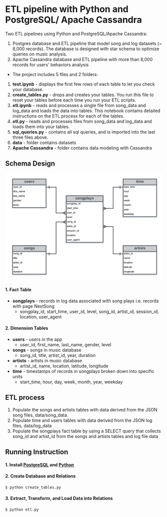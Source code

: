 # ETL pipeline with Python and PostgreSQL/ Apache Cassandra
Two ETL pipelines using Python and PostgreSQL/Apache Cassandra: 
1. Postgres database and ETL pipeline that model song and log datasets (~ 8,000 records). The database is designed with star schema to optimize queries on music analysis.
2. Apache Cassandra database and ETL pipeline with more than 8,000 records for users' behaviors analysis
- The project includes 5 files and 2 folders:
1. __test.ipynb__ - displays the first few rows of each table to let you check your database.
2. __create_tables.py__ - drops and creates your tables. You run this file to reset your tables before each time you run your ETL scripts.
3. __etl.ipynb__ - reads and processes a single file from song_data and log_data and loads the data into tables. This notebook contains detailed instructions on the ETL process for each of the tables.
4. __etl.py__ - reads and processes files from song_data and log_data and loads them into your tables.
5. __sql_queries.py__ - contains all sql queries, and is imported into the last three files above.
6. __data__ - folder contains datasets
7. __Apache Cassandra__ - folder contains data modeling with Cassandra

## Schema Design

![Star Schema](./star_schema.png)

#### 1. Fact Table
- __songplays__ - records in log data associated with song plays i.e. records with page NextSong
    - songplay_id, start_time, user_id, level, song_id, artist_id, session_id, location, user_agent
#### 2. Dimension Tables
- __users__ - users in the app
    - user_id, first_name, last_name, gender, level
- __songs__ - songs in music database
    - song_id, title, artist_id, year, duration
- __artists__ - artists in music database
    - artist_id, name, location, latitude, longitude
- __time__ - timestamps of records in songplays broken down into specific units
    - start_time, hour, day, week, month, year, weekday
## ETL process
1. Populate the songs and artists tables with data derived from the JSON song files, data/song_data. 
2. Populate time and users tables with data derived from the JSON log files, data/log_data
3. Populate the songplays fact table by using a SELECT query that collects song_id and artist_id from the songs and artists tables and log file data

## Running Instruction
#### 1. Install [PostgreSQL](https://www.postgresql.org/) and [Python](https://www.python.org/)
#### 2. Create Database and Relations 
```
$ python create_tables.py
```
#### 3. Extract, Transform, and Load Data into Relations
```
$ python etl.py
```
